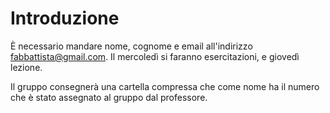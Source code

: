 # Introduzione

È necessario mandare nome, cognome e email all'indirizzo
<fabbattista@gmail.com>. Il mercoledì si faranno esercitazioni, e giovedì
lezione.

Il gruppo consegnerà una cartella compressa che come nome ha il numero
che è stato assegnato al gruppo dal professore.
